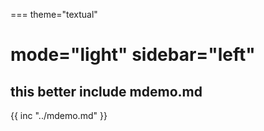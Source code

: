 ===
theme="textual"

mode="light"
sidebar="left"
===
## this better include mdemo.md
{{ inc "../mdemo.md" }}
